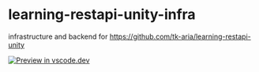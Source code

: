 # learning-restapi-unity-infra
infrastructure and backend for https://github.com/tk-aria/learning-restapi-unity

[![Preview in vscode.dev](https://img.shields.io/badge/edit%20on-vscode.dev-blue)](https://vscode.dev/tk-aria/learning-restapi-unity-infra)

